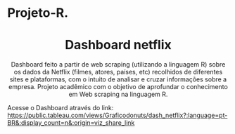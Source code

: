 # Projeto-R.
<h1 align="center"> Dashboard netflix</h1>
<p align="center"> Dashboard feito a partir de web scraping (utilizando a linguagem R) sobre os dados da Netflix (filmes, atores, países, etc)
recolhidos de diferentes sites e plataformas, com o intuito de analisar e cruzar informações sobre a empresa. Projeto acadêmico com o objetivo de aprofundar o conhecimento em Web scraping na linguagem R.
 
 

 
Acesse o Dashboard através do link: <a> https://public.tableau.com/views/Graficodonuts/dash_netflix?:language=pt-BR&:display_count=n&:origin=viz_share_link</a> </p>

